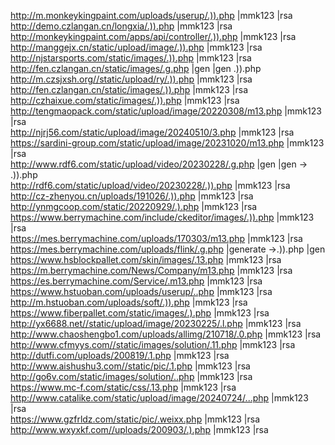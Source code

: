 http://m.monkeykingpaint.com/uploads/userup/.)).php |mmk123 |rsa  
http://demo.czlangan.cn/longxia/.)).php |mmk123 |rsa  
http://monkeykingpaint.com/apps/api/controller/.)).php |mmk123 |rsa  
http://manggejx.cn/static/upload/image/.)).php |mmk123 |rsa  
http://njstarsports.com/static/images/.)).php |mmk123 |rsa  
http://fen.czlangan.cn/static/images/.g.php |gen |gen .)).php  
http://m.czsjxsh.org//static/upload/ry/.)).php |mmk123 |rsa  
http://fen.czlangan.cn/static/images/.)).php |mmk123 |rsa  
http://czhaixue.com/static/images/.)).php |mmk123 |rsa  
http://tengmaopack.com/static/upload/image/20220308/m13.php |mmk123 |rsa  
http://njrj56.com/static/upload/image/20240510/3.php |mmk123 |rsa  
https://sardini-group.com/static/upload/image/20231020/m13.php |mmk123 |rsa  
http://www.rdf6.com/static/upload/video/20230228/.g.php |gen |gen -> .)).php  
http://rdf6.com/static/upload/video/20230228/.)).php |mmk123 |rsa  
http://cz-zhenyou.cn/uploads/191026/.)).php |mmk123 |rsa  
http://ynmgcoop.com/static/20220929/.).php |mmk123 |rsa  
https://www.berrymachine.com/include/ckeditor/images/.)).php |mmk123 |rsa  
https://mes.berrymachine.com/uploads/170303/m13.php |mmk123 |rsa  
https://mes.berrymachine.com/uploads/flink/.g.php |generate ->.)).php |gen  
https://www.hsblockpallet.com/skin/images/.13.php |mmk123 |rsa  
https://m.berrymachine.com/News/Company/m13.php |mmk123 |rsa  
https://es.berrymachine.com/Service/.m13.php |mmk123 |rsa  
https://www.hstuoban.com/uploads/userup/..php |mmk123 |rsa  
http://m.hstuoban.com/uploads/soft/.)).php |mmk123 |rsa  
https://www.fiberpallet.com/static/images/.).php |mmk123 |rsa  
http://yx6688.net//static/upload/image/20230225/.l.php |mmk123 |rsa  
http://www.chaoshengbo1.com/uploads/allimg/210718/.0.php |mmk123 |rsa  
http://www.cfmyys.com//static/images/solution/.11.php |mmk123 |rsa  
http://dutfi.com/uploads/200819/.1.php |mmk123 |rsa  
http://www.aishushu3.com//static/pic/.1.php |mmk123 |rsa  
http://go6v.com/static/images/solution/..php |mmk123 |rsa  
https://www.mc-f.com/static/css/.13.php |mmk123 |rsa  
http://www.catalike.com/static/upload/image/20240724/...php |mmk123 |rsa  
https://www.gzfrldz.com/static/pic/.weixx.php |mmk123 |rsa  
http://www.wxyxkf.com//uploads/200903/.).php |mmk123 |rsa  
